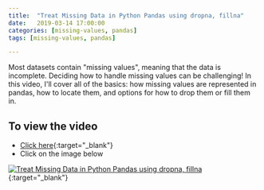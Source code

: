 ```yaml
---
title:  "Treat Missing Data in Python Pandas using dropna, fillna"
date:   2019-03-14 17:00:00
categories: [missing-values, pandas]
tags: [missing-values, pandas]

---
```


Most datasets contain "missing values", meaning that the data is incomplete. Deciding how to handle missing values can be challenging! In this video, I'll cover all of the basics: how missing values are represented in pandas, how to locate them, and options for how to drop them or fill them in.

## To view the video
* [Click here](https://youtu.be/ao-0RkyaFX8){:target="_blank"}
* Click on the image below

[![Treat Missing Data in Python Pandas using dropna, fillna](http://img.youtube.com/vi/ao-0RkyaFX8/0.jpg)](http://www.youtube.com/watch?v=ao-0RkyaFX8){:target="_blank"}